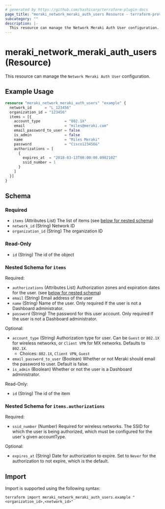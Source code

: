 ```yaml
---
# generated by https://github.com/hashicorp/terraform-plugin-docs
page_title: "meraki_network_meraki_auth_users Resource - terraform-provider-meraki"
subcategory: ""
description: |-
  This resource can manage the Network Meraki Auth User configuration.
---
```


# meraki_network_meraki_auth_users (Resource)

This resource can manage the `Network Meraki Auth User` configuration.

## Example Usage

```terraform
resource "meraki_network_meraki_auth_users" "example" {
  network_id      = "L_123456"
  organization_id = "123456"
  items = [{
    account_type           = "802.1X"
    email                  = "miles@meraki.com"
    email_password_to_user = false
    is_admin               = false
    name                   = "Miles Meraki"
    password               = "Cisco123456&"
    authorizations = [
      {
        expires_at  = "2018-03-13T00:00:00.090210Z"
        ssid_number = 1
      }
    ]
  }]
}
```

<!-- schema generated by tfplugindocs -->
## Schema

### Required

- `items` (Attributes List) The list of items (see [below for nested schema](#nestedatt--items))
- `network_id` (String) Network ID
- `organization_id` (String) The organization ID

### Read-Only

- `id` (String) The id of the object

<a id="nestedatt--items"></a>
### Nested Schema for `items`

Required:

- `authorizations` (Attributes List) Authorization zones and expiration dates for the user. (see [below for nested schema](#nestedatt--items--authorizations))
- `email` (String) Email address of the user
- `name` (String) Name of the user. Only required If the user is not a Dashboard administrator.
- `password` (String) The password for this user account. Only required If the user is not a Dashboard administrator.

Optional:

- `account_type` (String) Authorization type for user. Can be `Guest` or `802.1X` for wireless networks, or `Client VPN` for MX networks. Defaults to `802.1X`.
  - Choices: `802.1X`, `Client VPN`, `Guest`
- `email_password_to_user` (Boolean) Whether or not Meraki should email the password to user. Default is false.
- `is_admin` (Boolean) Whether or not the user is a Dashboard administrator.

Read-Only:

- `id` (String) The id of the item

<a id="nestedatt--items--authorizations"></a>
### Nested Schema for `items.authorizations`

Required:

- `ssid_number` (Number) Required for wireless networks. The SSID for which the user is being authorized, which must be configured for the user`s given accountType.

Optional:

- `expires_at` (String) Date for authorization to expire. Set to `Never` for the authorization to not expire, which is the default.

## Import

Import is supported using the following syntax:

```shell
terraform import meraki_network_meraki_auth_users.example "<organization_id>,<network_id>"
```
